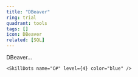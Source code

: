 ```yaml
---
title: "DBeaver"
ring: trial
quadrant: tools
tags: []
icon: DBeaver
related: [SQL]
---
```


DBeaver...

```tsx
<SkillDots name="C#" level={4} color="blue" />
```
